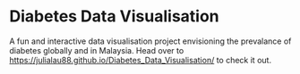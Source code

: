# Diabetes Data Visualisation 
A fun and interactive data visualisation project envisioning the prevalance of diabetes globally and in Malaysia. Head over to https://julialau88.github.io/Diabetes_Data_Visualisation/ to check it out. 
